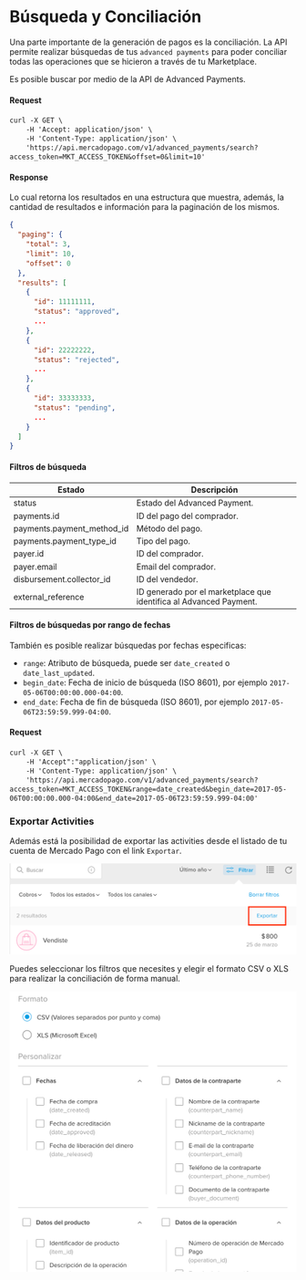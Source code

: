 # Búsqueda y Conciliación

Una parte importante de la generación de pagos es la conciliación. La API permite realizar búsquedas de tus `advanced payments` para poder conciliar todas las operaciones que se hicieron a través de tu Marketplace.

Es posible buscar por medio de la API de Advanced Payments.

#### Request
```curl
curl -X GET \
    -H 'Accept: application/json' \
    -H 'Content-Type: application/json' \
    'https://api.mercadopago.com/v1/advanced_payments/search?access_token=MKT_ACCESS_TOKEN&offset=0&limit=10'
```

#### Response
Lo cual retorna los resultados en una estructura que muestra, además, la cantidad de resultados e información para la paginación de los mismos.
```json
{
  "paging": {
    "total": 3,
    "limit": 10,
    "offset": 0
  },
  "results": [
    {
      "id": 11111111,
      "status": "approved",
      ...
    },
    {
      "id": 22222222,
      "status": "rejected",
      ...
    },
    {
      "id": 33333333,
      "status": "pending",
      ...
    }
  ]
}
```

#### Filtros de búsqueda

Estado                      |Descripción                                                        |
----------------------------|-------------------------------------------------------------------|
status                      |Estado del Advanced Payment.                                       |
payments.id                 |ID del pago del comprador.                                         |
payments.payment_method_id  |Método del pago.                                                   |
payments.payment_type_id    |Tipo del pago.                                                   |
payer.id                    |ID del comprador.                                                  |
payer.email                 |Email del comprador.                                               |
disbursement.collector_id   |ID del vendedor.                                                   |
external_reference          |ID generado por el marketplace que identifica al Advanced Payment. |

#### Filtros de búsquedas por rango de fechas

También es posible realizar búsquedas por fechas especificas:

* `range`: Atributo de búsqueda, puede ser `date_created` o `date_last_updated`.
* `begin_date`: Fecha de inicio de búsqueda (ISO 8601), por ejemplo `2017-05-06T00:00:00.000-04:00`.
* `end_date`: Fecha de fin de búsqueda (ISO 8601), por ejemplo `2017-05-06T23:59:59.999-04:00`.

#### Request
```curl
curl -X GET \
    -H 'Accept":"application/json' \
    -H 'Content-Type: application/json' \
    'https://api.mercadopago.com/v1/advanced_payments/search?access_token=MKT_ACCESS_TOKEN&range=date_created&begin_date=2017-05-06T00:00:00.000-04:00&end_date=2017-05-06T23:59:59.999-04:00'
```

### Exportar Activities

Además está la posibilidad de exportar las activities desde el listado de tu cuenta de Mercado Pago con el link `Exportar`.

![export_activities](/images/advanced-payments/export_activities_es.png)

Puedes seleccionar los filtros que necesites y elegir el formato CSV o XLS para realizar la conciliación de forma manual.

![export_activities_2](/images/advanced-payments/export_activities_2_es.png)